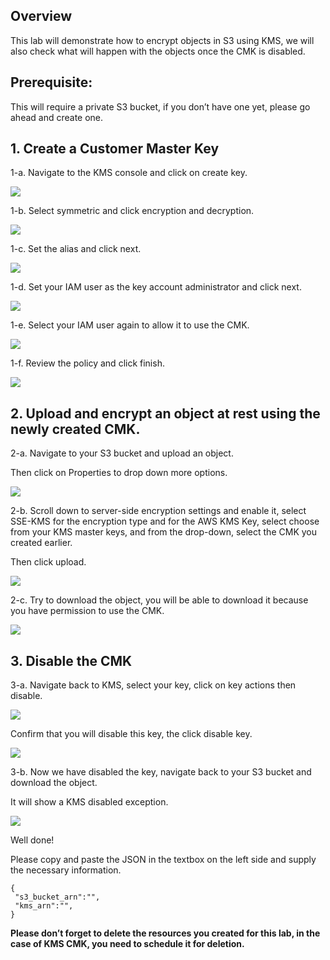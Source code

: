 ## Overview
This lab will demonstrate how to encrypt objects in S3 using KMS, we will also check what will happen with the objects once the CMK is disabled.


## Prerequisite:
This will require a private S3 bucket, if you don’t have one yet, please go ahead and create one.


## 1. Create a Customer Master Key

1-a. Navigate to the KMS console and click on create key.

![](https://sb-next-prod-image-bucket.s3.ap-southeast-1.amazonaws.com/public/CAMP/Session3/Lab12/image12-1.png)

1-b. Select symmetric and click encryption and decryption.

![](https://sb-next-prod-image-bucket.s3.ap-southeast-1.amazonaws.com/public/CAMP/Session3/Lab12/image12-2.png)

1-c. Set the alias and click next.

![](https://sb-next-prod-image-bucket.s3.ap-southeast-1.amazonaws.com/public/CAMP/Session3/Lab12/image12-3.png)

1-d. Set your IAM user as the key account administrator and click next.

![](https://sb-next-prod-image-bucket.s3.ap-southeast-1.amazonaws.com/public/CAMP/Session3/Lab12/image12-4.png)


1-e. Select your IAM user again to allow it to use the CMK.

![](https://sb-next-prod-image-bucket.s3.ap-southeast-1.amazonaws.com/public/CAMP/Session3/Lab12/image12-5.png)

1-f. Review the policy and click finish.

![](https://sb-next-prod-image-bucket.s3.ap-southeast-1.amazonaws.com/public/CAMP/Session3/Lab12/image12-6.png)



## 2. Upload and encrypt an object at rest using the newly created CMK.

2-a. Navigate to your S3 bucket and upload an object.

Then click on Properties to drop down more options.

![](https://sb-next-prod-image-bucket.s3.ap-southeast-1.amazonaws.com/public/CAMP/Session3/Lab12/image12-7.png)


2-b. Scroll down to server-side encryption settings and enable it, select SSE-KMS for the encryption type and for the AWS KMS Key, select choose from your KMS master keys, and from the drop-down, select the CMK you created earlier.

Then click upload.

![](https://sb-next-prod-image-bucket.s3.ap-southeast-1.amazonaws.com/public/CAMP/Session3/Lab12/image12-8.png)

2-c. Try to download the object, you will be able to download it because you have permission to use the CMK.

![](https://sb-next-prod-image-bucket.s3.ap-southeast-1.amazonaws.com/public/CAMP/Session3/Lab12/image12-9.png)



## 3. Disable the CMK

3-a. Navigate back to KMS, select your key, click on key actions then disable.

![](https://sb-next-prod-image-bucket.s3.ap-southeast-1.amazonaws.com/public/CAMP/Session3/Lab12/image12-10.png)


Confirm that you will disable this key, the click disable key.

![](https://sb-next-prod-image-bucket.s3.ap-southeast-1.amazonaws.com/public/CAMP/Session3/Lab12/image12-11.png)


3-b. Now we have disabled the key, navigate back to your S3 bucket and download the object.

It will show a KMS disabled exception.

![](https://sb-next-prod-image-bucket.s3.ap-southeast-1.amazonaws.com/public/CAMP/Session3/Lab12/image12-12.png)


Well done!

Please copy and paste the JSON in the textbox on the left side and supply the necessary information.


```
{
 "s3_bucket_arn":"",
 "kms_arn":"",
}
```

**Please don’t forget to delete the resources you created for this lab, in the case of KMS CMK, you need to schedule it for deletion.**
